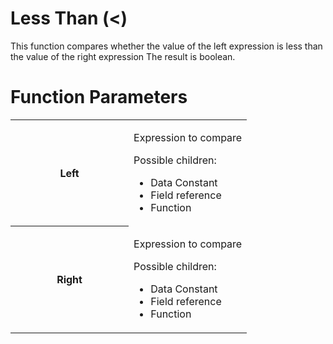 # Less Than (\<)

This function compares whether the value of the left expression is less than the value of the right expression The result is boolean.

# Function Parameters

<table class="confluenceTable">
<colgroup>
<col style="width: 50%" />
<col style="width: 50%" />
</colgroup>
<tbody>
<tr class="odd">
<th class="confluenceTh"><p>Left</p></th>
<td class="confluenceTd"><p>Expression to compare</p>
<p>Possible children:</p>
<ul>
<li>Data Constant</li>
<li>Field reference</li>
<li>Function</li>
</ul></td>
</tr>
<tr class="even">
<th class="confluenceTh"><p>Right</p></th>
<td class="confluenceTd"><p>Expression to compare</p>
<p>Possible children:</p>
<ul>
<li>Data Constant</li>
<li>Field reference</li>
<li>Function</li>
</ul></td>
</tr>
</tbody>
</table>
